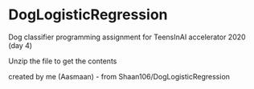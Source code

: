 # DogLogisticRegression
Dog classifier programming assignment for TeensInAI accelerator 2020 (day 4)

Unzip the file to get the contents

created by me (Aasmaan) - from Shaan106/DogLogisticRegression
